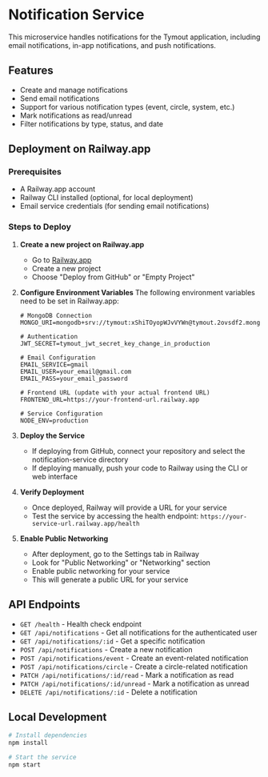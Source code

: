 # Notification Service

This microservice handles notifications for the Tymout application, including email notifications, in-app notifications, and push notifications.

## Features

- Create and manage notifications
- Send email notifications
- Support for various notification types (event, circle, system, etc.)
- Mark notifications as read/unread
- Filter notifications by type, status, and date

## Deployment on Railway.app

### Prerequisites

- A Railway.app account
- Railway CLI installed (optional, for local deployment)
- Email service credentials (for sending email notifications)

### Steps to Deploy

1. **Create a new project on Railway.app**
   - Go to [Railway.app](https://railway.app/)
   - Create a new project
   - Choose "Deploy from GitHub" or "Empty Project"

2. **Configure Environment Variables**
   The following environment variables need to be set in Railway.app:
   
   ```
   # MongoDB Connection
   MONGO_URI=mongodb+srv://tymout:xShiTOyopWJvVYWn@tymout.2ovsdf2.mongodb.net/
   
   # Authentication
   JWT_SECRET=tymout_jwt_secret_key_change_in_production
   
   # Email Configuration
   EMAIL_SERVICE=gmail
   EMAIL_USER=your_email@gmail.com
   EMAIL_PASS=your_email_password
   
   # Frontend URL (update with your actual frontend URL)
   FRONTEND_URL=https://your-frontend-url.railway.app
   
   # Service Configuration
   NODE_ENV=production
   ```

3. **Deploy the Service**
   - If deploying from GitHub, connect your repository and select the notification-service directory
   - If deploying manually, push your code to Railway using the CLI or web interface

4. **Verify Deployment**
   - Once deployed, Railway will provide a URL for your service
   - Test the service by accessing the health endpoint: `https://your-service-url.railway.app/health`

5. **Enable Public Networking**
   - After deployment, go to the Settings tab in Railway
   - Look for "Public Networking" or "Networking" section
   - Enable public networking for your service
   - This will generate a public URL for your service

## API Endpoints

- `GET /health` - Health check endpoint
- `GET /api/notifications` - Get all notifications for the authenticated user
- `GET /api/notifications/:id` - Get a specific notification
- `POST /api/notifications` - Create a new notification
- `POST /api/notifications/event` - Create an event-related notification
- `POST /api/notifications/circle` - Create a circle-related notification
- `PATCH /api/notifications/:id/read` - Mark a notification as read
- `PATCH /api/notifications/:id/unread` - Mark a notification as unread
- `DELETE /api/notifications/:id` - Delete a notification

## Local Development

```bash
# Install dependencies
npm install

# Start the service
npm start
```
